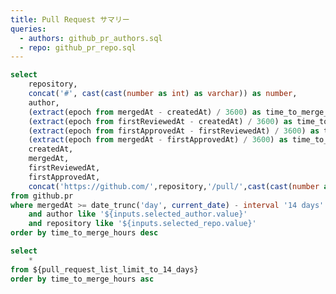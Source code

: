 ```yaml
---
title: Pull Request サマリー
queries:
  - authors: github_pr_authors.sql
  - repo: github_pr_repo.sql
---
```


<Dropdown name=selected_author data={authors} value=author>
    <DropdownOption value="%" valueLabel="全ての author"/>
</Dropdown>

<Dropdown name=selected_repo data={repo} value=repository>
    <DropdownOption value="%" valueLabel="全ての repo"/>
</Dropdown>

```sql pull_request_list_limit_to_14_days
select
    repository,
    concat('#', cast(cast(number as int) as varchar)) as number,
    author,
    (extract(epoch from mergedAt - createdAt) / 3600) as time_to_merge_hours,
    (extract(epoch from firstReviewedAt - createdAt) / 3600) as time_to_first_review_hours,
    (extract(epoch from firstApprovedAt - firstReviewedAt) / 3600) as time_to_approve_hours,
    (extract(epoch from mergedAt - firstApprovedAt) / 3600) as time_to_merge_after_approve_hours,
    createdAt,
    mergedAt,
    firstReviewedAt,
    firstApprovedAt,
    concat('https://github.com/',repository,'/pull/',cast(cast(number as int) as varchar)) as pr_url
from github.pr
where mergedAt >= date_trunc('day', current_date) - interval '14 days'
    and author like '${inputs.selected_author.value}'
    and repository like '${inputs.selected_repo.value}'
order by time_to_merge_hours desc
```

<DataTable data={pull_request_list_limit_to_14_days}>
    <Column id=repository />
    <Column id=pr_url contentType=link linkLabel=number />
    <Column id=author />
    <Column id=time_to_merge_hours contentType=number />
    <Column id=time_to_first_review_hours contentType=number />
    <Column id=time_to_approve_hours contentType=number />
    <Column id=time_to_merge_after_approve_hours contentType=number />
    <Column id=createdAt />
    <Column id=mergedAt />
    <Column id=firstReviewedAt />
    <Column id=firstApprovedAt />
</DataTable>

```sql pull_request_list_limit_to_14_days_reverse
select
    *
from ${pull_request_list_limit_to_14_days}
order by time_to_merge_hours asc
```

<LineChart
    data={pull_request_list_limit_to_14_days_reverse}
    x=number
    y=time_to_merge_hours
    yAxisTitle="time_to_merge_hours"
    sort=false
/>
